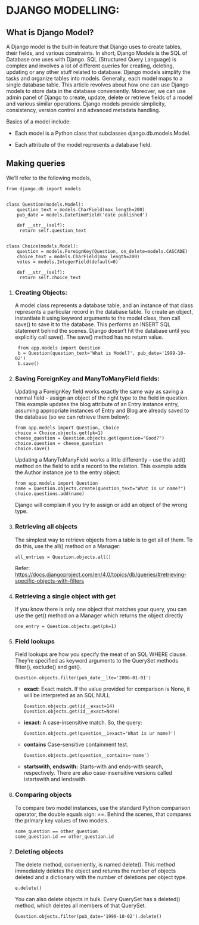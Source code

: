 # DJANGO MODELLING:
## What is Django Model?
A Django model is the built-in feature that Django uses to create tables, their fields, and various constraints.
In short, Django Models is the SQL of Database one uses with Django. SQL (Structured Query Language) is complex and involves a lot of different queries for creating, deleting, updating or any other stuff related to database. Django models simplify the tasks and organize tables into models. Generally, each model maps to a single database table. 
This article revolves about how one can use Django models to store data in the database conveniently. Moreover, we can use admin panel of Django to create, update, delete or retrieve fields of a model and various similar operations. Django models provide simplicity, consistency, version control and advanced metadata handling. 

Basics of a model include: 

- Each model is a Python class that subclasses django.db.models.Model.

- Each attribute of the model represents a database field.

## Making queries
We’ll refer to the following models,
   ```
   from django.db import models
   
   
   class Question(models.Model):
       question_text = models.CharField(max_length=200)
       pub_date = models.DateTimeField('date published')
       
       def __str__(self):
        return self.question_text
   
   
   class Choice(models.Model):
       question = models.ForeignKey(Question, on_delete=models.CASCADE)
       choice_text = models.CharField(max_length=200)
       votes = models.IntegerField(default=0)
       
       def __str__(self):
        return self.choice_text
   ```

1. ### Creating Objects:
   A model class represents a database table, and an instance of that class represents a particular record in the database table.
   To create an object, instantiate it using keyword arguments to the model class, then call save() to save it to the database.
   This performs an INSERT SQL statement behind the scenes. Django doesn’t hit the database until you explicitly call save().
The save() method has no return value.
   ```
    from app.models import Question
    b = Question(question_text='What is Model?', pub_date='1999-10-02')
    b.save()

   ```
   
2. ### Saving ForeignKey and ManyToManyField fields:
   Updating a ForeignKey field works exactly the same way as saving a normal field – assign an object of the right type to the field in question. This example updates the blog attribute of an Entry instance entry, assuming appropriate instances of Entry and Blog are already saved to the database (so we can retrieve them below):

   ```
   from app.models import Question, Choice
   choice = Choice.objects.get(pk=1)
   cheese_question = Question.objects.get(question="Good?")
   choice.question = cheese_question
   choice.save()
   ```
   Updating a ManyToManyField works a little differently – use the add() method on the field to add a record to the relation. This example adds the Author instance joe to the entry object:
   ```
   from app.models import Question
   name = Question.objects.create(question_text="What is ur name?")
   choice.questions.add(name)
   ```
   Django will complain if you try to assign or add an object of the wrong type.
   
3. ### Retrieving all objects
   The simplest way to retrieve objects from a table is to get all of them. To do this, use the all() method on a Manager:
   ```
   all_entries = Question.objects.all()
   ```
   Refer: https://docs.djangoproject.com/en/4.0/topics/db/queries/#retrieving-specific-objects-with-filters

4. ### Retrieving a single object with get
   If you know there is only one object that matches your query, you can use the get() method on a Manager which returns the object directly
   ```
   one_entry = Question.objects.get(pk=1)
   ```
5. ### Field lookups
   Field lookups are how you specify the meat of an SQL WHERE clause. They’re specified as keyword arguments to the QuerySet methods filter(), exclude() and get().
   ```
   Question.objects.filter(pub_date__lte='2006-01-01')
   ```
   - **exact:** 
     Exact match. If the value provided for comparison is None, it will be interpreted as an SQL NULL
      ```
     Question.objects.get(id__exact=14)
     Question.objects.get(id__exact=None)
     ```
   - **iexact:**
      A case-insensitive match. So, the query:
      ```
     Question.objects.get(question__iexact='What is ur name?')
     ```
   - **contains** 
      Case-sensitive containment test.
      ```
     Question.objects.get(question__contains='name')
     ```

   - **startswith, endswith:**
   Starts-with and ends-with search, respectively. There are also case-insensitive versions called istartswith and iendswith.
   
6. ### Comparing objects
   To compare two model instances, use the standard Python comparison operator, the double equals sign: ==. Behind the scenes, that compares the primary key values of two models.
   ``` 
   some_question == other_question
   some_question.id == other_question.id
   ```
7. ### Deleting objects
   The delete method, conveniently, is named delete(). This method immediately deletes the object and returns the number of objects deleted and a dictionary with the number of deletions per object type.
   ```
   e.delete()
   ```
   You can also delete objects in bulk. Every QuerySet has a deleted() method, which deletes all members of that QuerySet.
   ```
   Question.objects.filter(pub_date='1999-10-02').delete()
   ```
